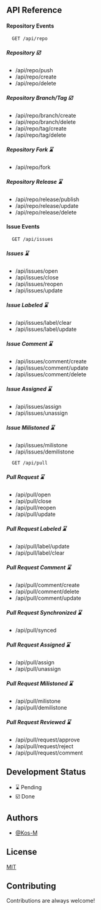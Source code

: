 
# 
    
## API Reference

#### Repository Events

```http
  GET /api/repo
```

##### Repository ☑️
- /api/repo/push
- /api/repo/create
- /api/repo/delete

##### Repository Branch/Tag ☑️
- /api/repo/branch/create
- /api/repo/branch/delete
- /api/repo/tag/create
- /api/repo/tag/delete

##### Repository Fork ⌛
- /api/repo/fork
##### Repository Release  ⌛
- /api/repo/release/publish
- /api/repo/release/update
- /api/repo/release/delete

#### Issue Events

```http
  GET /api/issues
```
##### Issues ⌛
- /api/issues/open
- /api/issues/close
- /api/issues/reopen
- /api/issues/update
##### Issue Labeled ⌛
- /api/issues/label/clear
- /api/issues/label/update
##### Issue Comment ⌛
- /api/issues/comment/create
- /api/issues/comment/update
- /api/issues/comment/delete
##### Issue Assigned ⌛
- /api/issues/assign
- /api/issues/unassign
##### Issue Milistoned ⌛
- /api/issues/milistone
- /api/issues/demilistone


```http
  GET /api/pull
```
##### Pull Request ⌛
- /api/pull/open
- /api/pull/close
- /api/pull/reopen
- /api/pull/update
##### Pull Request Labeled ⌛
- /api/pull/label/update
- /api/pull/label/clear
##### Pull Request Comment ⌛
- /api/pull/comment/create
- /api/pull/comment/delete
- /api/pull/comment/update
##### Pull Request Synchronized ⌛
- /api/pull/synced
##### Pull Request Assigned ⌛
- /api/pull/assign
- /api/pull/unassign
##### Pull Request Milistoned ⌛
- /api/pull/milistone
- /api/pull/demilistone
##### Pull Request Reviewed ⌛
- /api/pull/request/approve
- /api/pull/request/reject
- /api/pull/request/comment





## Development Status
- ⌛ Pending
- ☑️ Done










## Authors

- [@Kos-M](https://www.github.com/Kos-M)


## License

[MIT](https://choosealicense.com/licenses/mit/)


## Contributing

Contributions are always welcome!




